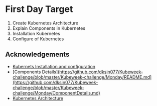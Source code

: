 # First Day Target
1. Create Kubernetes Architecture
2. Explain Components in Kubernetes
3. Installation Kubernetes
4. Configure of Kubernetes

## Acknowledgements
 - [Kubernets Installation and configuration](https://github.com/dksin077/Kubeweek-challenge/blob/master/Kubeweek-challenge/Monday/KubernetesInstallation.md)
 - [Components Details](https://github.com/dksin077/Kubeweek-challenge/blob/master/Kubeweek-challenge/Monday/README.md](https://github.com/dksin077/Kubeweek-challenge/blob/master/Kubeweek-challenge/Monday/ComponentDetails.md)
 - [Kubernetes Architecture](https://github.com/dksin077/Kubeweek-challenge/blob/master/Kubeweek-challenge/Monday/Kubernetes-Architecture.png)
